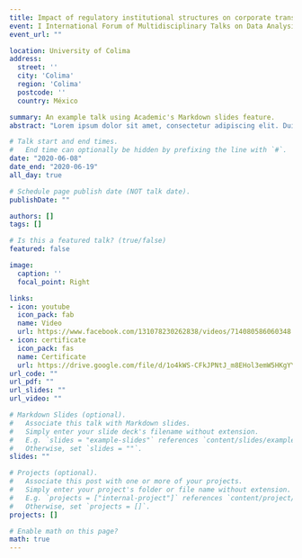 ```yaml
---
title: Impact of regulatory institutional structures on corporate transparency. A multivariate analysis 
event: I International Forum of Multidisciplinary Talks on Data Analysis
event_url: ""

location: University of Colima
address:
  street: ''
  city: 'Colima'
  region: 'Colima'
  postcode: ''
  country: México

summary: An example talk using Academic's Markdown slides feature.
abstract: "Lorem ipsum dolor sit amet, consectetur adipiscing elit. Duis posuere tellusac convallis placerat. Proin tincidunt magna sed ex sollicitudin condimentum. Sed ac faucibus dolor, scelerisque sollicitudin nisi. Cras purus urna, suscipit quis sapien eu, pulvinar tempor diam."

# Talk start and end times.
#   End time can optionally be hidden by prefixing the line with `#`.
date: "2020-06-08"
date_end: "2020-06-19"
all_day: true

# Schedule page publish date (NOT talk date).
publishDate: ""

authors: []
tags: []

# Is this a featured talk? (true/false)
featured: false

image:
  caption: ''
  focal_point: Right

links:
- icon: youtube
  icon_pack: fab
  name: Video
  url: https://www.facebook.com/131078230262838/videos/714080586060348
- icon: certificate
  icon_pack: fas
  name: Certificate
  url: https://drive.google.com/file/d/1o4kWS-CFkJPNtJ_m8EHol3emW5HKgYYM/view?usp=sharing
url_code: ""
url_pdf: ""
url_slides: ""
url_video: ""

# Markdown Slides (optional).
#   Associate this talk with Markdown slides.
#   Simply enter your slide deck's filename without extension.
#   E.g. `slides = "example-slides"` references `content/slides/example-slides.md`.
#   Otherwise, set `slides = ""`.
slides: ""

# Projects (optional).
#   Associate this post with one or more of your projects.
#   Simply enter your project's folder or file name without extension.
#   E.g. `projects = ["internal-project"]` references `content/project/deep-learning/index.md`.
#   Otherwise, set `projects = []`.
projects: []

# Enable math on this page?
math: true
---
```

